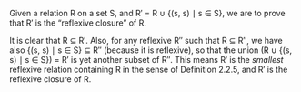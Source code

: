 Given a relation R on a set S, and R′ = R ∪ {(s, s) ∣ s ∈ S}, we are to prove that R′ is the “reflexive closure” of R.

It is clear that R ⊆ R′. Also, for any reflexive R″ such that R ⊆ R″, we have also {(s, s) ∣ s ∈ S} ⊆ R″ (because it is reflexive), so that the union (R ∪ {(s, s) ∣ s ∈ S}) = R′ is yet another subset of R″. This means R′ is the _smallest_ reflexive relation containing R in the sense of Definition 2.2.5, and R′ is the reflexive closure of R.
